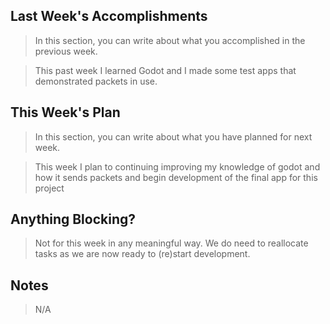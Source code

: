 ## Last Week's Accomplishments
> In this section, you can write about what you accomplished in the previous week.

> This past week I learned Godot and I made some test apps that demonstrated packets in use.

## This Week's Plan

> In this section, you can write about what you have planned for next week.

> This week I plan to continuing improving my knowledge of godot and how it sends packets and begin development
> of the final app for this project

## Anything Blocking?

> Not for this week in any meaningful way.  We do need to reallocate tasks as we are now ready to (re)start
> development.

## Notes

> N/A
